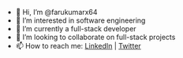 - 👋 Hi, I’m @farukumarx64
- 👀 I’m interested in software engineering
- 🌱 I’m currently a full-stack developer
- 💞️ I’m looking to collaborate on full-stack projects
- 📫 How to reach me: <a href="https://www.linkedin.com/in/faruk-umar-224565194/" target="_blank">LinkedIn</a> | <a href="https://twitter.com/farukumar_" target="_blank">Twitter</a>

<!---
farukumarx64/farukumarx64 is a ✨ special ✨ repository because its `README.md` (this file) appears on your GitHub profile.
You can click the Preview link to take a look at your changes.
--->
